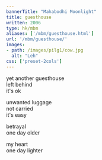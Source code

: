 ```yaml
---
bannerTitle: "Mahabodhi Moonlight" 
title: guesthouse
written: 2006
type: hk/mbm
aliases: ['/mbm/guesthouse.html']
url: '/mbm/guesthouse/'
images:
- path: /images/pilg1/cow.jpg 
  alt: "Leh"
css: ['preset-2cols']
---
```


yet another guesthouse  
left behind  
it's ok
 
unwanted luggage  
not carried  
it's easy
 
betrayal  
one day older
 
my heart  
one day lighter

